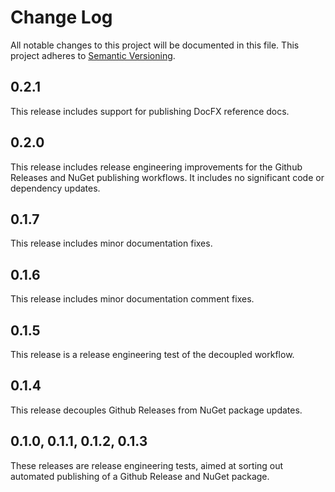 # Change Log

All notable changes to this project will be documented in this file. This
project adheres to [Semantic Versioning](http://semver.org/).

## 0.2.1

This release includes support for publishing DocFX reference docs.

## 0.2.0

This release includes release engineering improvements for the Github Releases and NuGet publishing workflows.
It includes no significant code or dependency updates.

## 0.1.7

This release includes minor documentation fixes.

## 0.1.6

This release includes minor documentation comment fixes.

## 0.1.5

This release is a release engineering test of the decoupled workflow.

## 0.1.4

This release decouples Github Releases from NuGet package updates.

## 0.1.0, 0.1.1, 0.1.2, 0.1.3

These releases are release engineering tests, aimed at sorting out automated publishing of a Github Release and NuGet package.
